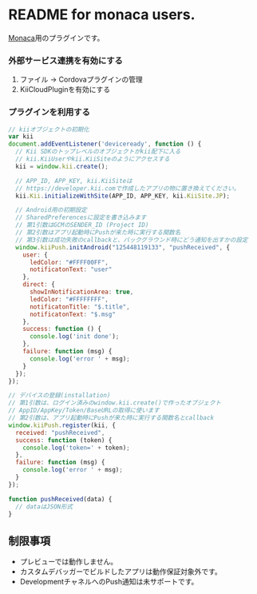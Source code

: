 # README for monaca users.

[Monaca](https://ja.monaca.io/)用のプラグインです。

### 外部サービス連携を有効にする

1. ファイル -> Cordovaプラグインの管理
2. KiiCloudPluginを有効にする

### プラグインを利用する

```javascript
// kiiオブジェクトの初期化
var kii
document.addEventListener('deviceready', function () {
  // Kii SDKのトップレベルのオブジェクトがkii配下に入る
  // kii.KiiUserやkii.KiiSiteのようにアクセスする
  kii = window.kii.create();

  // APP_ID, APP_KEY, kii.KiiSiteは
  // https://developer.kii.comで作成したアプリの物に置き換えてください。
  kii.Kii.initializeWithSite(APP_ID, APP_KEY, kii.KiiSite.JP);

  // Android用の初期設定
  // SharedPreferencesに設定を書き込みます
  // 第1引数はGCMのSENDER_ID (Project ID)
  // 第2引数はアプリ起動時にPushが来た時に実行する関数名
  // 第3引数は成功失敗のcallbackと、バックグラウンド時にどう通知を出すかの設定
  window.kiiPush.initAndroid("125448119133", "pushReceived", {
    user: {
      ledColor: "#FFFF00FF",
      notificatonText: "user"
    },
    direct: {
      showInNotificationArea: true,
      ledColor: "#FFFFFFFF",
      notificatonTitle: "$.title",
      notificatonText: "$.msg"
    },
    success: function () {
      console.log('init done');
    },
    failure: function (msg) {
      console.log('error ' + msg);
    }
  });
});

// デバイスの登録(installation)
// 第1引数は、ログイン済みのwindow.kii.create()で作ったオブジェクト
// AppID/AppKey/Token/BaseURLの取得に使います
// 第2引数は、アプリ起動時にPushが来た時に実行する関数名とcallback
window.kiiPush.register(kii, {
  received: "pushReceived",
  success: function (token) {
    console.log('token=' + token);
  },
  failure: function (msg) {
    console.log('error ' + msg);
  }
});

function pushReceived(data) {
  // dataはJSON形式
}
```

## 制限事項
 - プレビューでは動作しません。
 - カスタムデバッガーでビルドしたアプリは動作保証対象外です。
 - DevelopmentチャネルへのPush通知は未サポートです。

